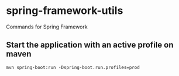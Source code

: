 # spring-framework-utils
Commands for Spring Framework

## Start the application with an active profile on maven 
`
mvn spring-boot:run -Dspring-boot.run.profiles=prod
`
